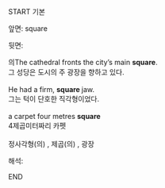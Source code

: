 START
기본

앞면:
square


뒷면:
<div>의The cathedral fronts the city’s main <b>square</b>. </div><div><div>그 성당은 도시의 주 광장을 향하고 있다.</div></div><div><br></div><div><div>He had a firm, <b>square </b>jaw. </div><div><div>그는 턱이 단호한 직각형이었다.</div></div></div><div><br></div><div><div>a carpet four metres <b>square </b></div><div>4제곱미터짜리 카펫</div></div><div><br></div><div>정사각형(의) , 제곱(의) , 광장</div>


해석:
<!--ID: 1746614454738-->
END